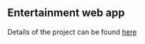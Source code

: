 ## Entertainment web app

Details of the project can be found [here](https://www.frontendmentor.io/challenges/entertainment-web-app-J-UhgAW1X)